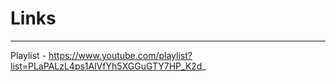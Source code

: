# Links 
---------------

Playlist - https://www.youtube.com/playlist?list=PLaPALzL4ps1AlVfYh5XGGuGTY7HP_K2d_
